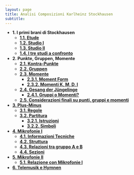 ```yaml
---
layout: page
title: Analisi Composizioni Karlheinz Stockhausen
subtitle:
---
```


- **1. I primi brani di Stockhausen**
  - [**1.1. Etude**](https://velitch.github.io/velitch/2021-11-02-01_01_etude/)
  - [**1.2. Studio I**](https://velitch.github.io/velitch/2021-11-02-01_02_studio_i/)
  - [**1.3. Studio II**](https://velitch.github.io/velitch/2021-11-02-01_03_studio_ii/)
  - [**1.4. I tre studi a confronto**](https://velitch.github.io/velitch/2021-11-02-01_04_i_tre_brani_a_confronto/)
- **2. Punkte, Gruppen, Momente**
  - [**2.1. Kontra-Punkte**](https://velitch.github.io/velitch/2021-11-02-02_01_kontra_punkte/)
  - [**2.2. Gruppen**](https://velitch.github.io/velitch/2021-11-02-02_02_gruppen/)
  - [**2.3. Momente**](https://velitch.github.io/velitch/2021-11-02-02_03_00_momente/)
    - [**2.3.1. Moment Form**](https://velitch.github.io/velitch/2021-11-02-02_03_01_moment_form/)
    - [**2.3.2. Momenti K, M, D, I**](https://velitch.github.io/velitch/2021-11-02-02_03_02_momenti_kmdi/)
  - [**2.4. Gesang der Jüngelinge**](https://velitch.github.io/velitch/2021-11-02-02_04_00_gesang_der_jungelinge/)
    - [**2.4.1. Gruppi o Momenti?**](https://velitch.github.io/velitch/2021-11-02-02_04_01_gruppi_o_momenti/)
  - [**2.5. Considerazioni finali su punti, gruppi e momenti**](https://velitch.github.io/velitch/2021-11-02-02_05_considerazioni/)    
- [**3. Plus-Minus**](https://velitch.github.io/velitch/2021-11-02-03_00_plus_minus/)
  - [**3.1. Regole**](https://velitch.github.io/velitch/2021-11-02-03_01_regole/)
  - [**3.2. Partitura**](https://velitch.github.io/velitch/2021-11-02-03_02_00_partitura/)
    - [**3.2.1. Istruzioni**](https://velitch.github.io/velitch/2021-11-02-03_02_01_istruzioni/)
    - [**3.2.2. Simboli**](https://velitch.github.io/velitch/2021-11-02-03_02_02_simboli/)
- [**4. Mikrofonie I**](https://velitch.github.io/velitch/2021-11-02-04_00_mikrofonie_i/)
  - [**4.1. Informazioni Tecniche**](https://velitch.github.io/velitch/2021-11-02-04_01_informazioni_tecniche/)
  - [**4.2. Struttura**](https://velitch.github.io/velitch/2021-11-02-04_02_struttura/)
  - [**4.3. Relazioni tra gruppo A e B**](https://velitch.github.io/velitch/2021-11-02-04_03_relazioni_gruppi_ab/)
  - [**4.4. Sezioni**](https://velitch.github.io/velitch/2021-11-02-04_04_sezioni/)
- [**5. Mikrofonie II**](https://velitch.github.io/velitch/2021-11-02-05_00_mikrofonie_ii/)
  - [**5.1. Relazione con Mikrofonie I**](https://velitch.github.io/velitch/2021-11-02-05_01_relazione_mikrofonie_i/)
- [**6. Telemusik e Hymnen**](https://velitch.github.io/velitch/2021-11-02-6_telemusik_e_hymnen/)
</ul>
